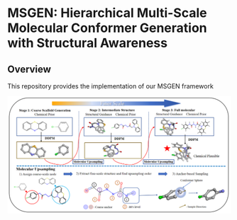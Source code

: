 # MSGEN: Hierarchical Multi-Scale Molecular Conformer Generation with Structural Awareness

## Overview
This repository provides the implementation of our MSGEN framework

<p align="center">
  <img src="Picture/Method.png" alt="Illustration of the MSGEN framework with three stages." width="600">
</p>

